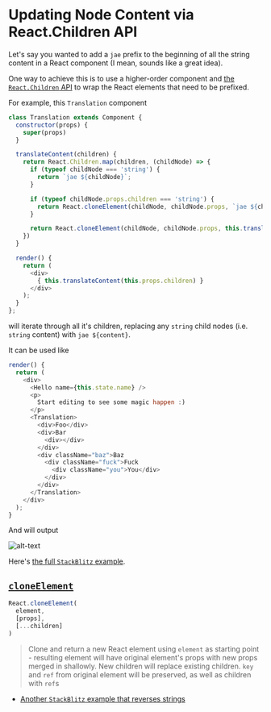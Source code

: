 # Updating Node Content via React.Children API

Let's say you wanted to add a `jae` prefix to the beginning of all the string content in a React component (I mean, sounds like a great idea).

One way to achieve this is to use a higher-order component and [the `React.Children` API](https://reactjs.org/docs/react-api.html#reactchildren) to wrap the React elements that need to be prefixed.

For example, this `Translation` component

```javascript
class Translation extends Component {
  constructor(props) {
    super(props)
  }

  translateContent(children) {
    return React.Children.map(children, (childNode) => {
      if (typeof childNode === 'string') {
        return `jae ${childNode}`;
      }

      if (typeof childNode.props.children === 'string') {
        return React.cloneElement(childNode, childNode.props, `jae ${childNode.props.children}`);
      }

      return React.cloneElement(childNode, childNode.props, this.translateContent(childNode.props.children));
    })
  }

  render() {
    return (
      <div>
        { this.translateContent(this.props.children) }
      </div>
    );
  }
};
```

will iterate through all it's children, replacing any `string` child nodes (i.e. `string` content) with `jae ${content}`.

It can be used like

```javascript
render() {
  return (
    <div>
      <Hello name={this.state.name} />
      <p>
        Start editing to see some magic happen :)
      </p>
      <Translation>
        <div>Foo</div>
        <div>Bar
          <div></div>
        </div>
        <div className="baz">Baz
          <div className="fuck">Fuck
            <div className="you">You</div>
          </div>
        </div>
      </Translation>
    </div>
  );
}
```

And will output

![alt-text](https://imgur.com/TIvdUEQ.png)

Here's [the full `StackBlitz` example](https://stackblitz.com/edit/jae-hoc-translation-example?file=index.js).

## [`cloneElement`](https://reactjs.org/docs/react-api.html#cloneelement)

```javascript
React.cloneElement(
  element,
  [props],
  [...children]
)
```

> Clone and return a new React element using `element` as starting point - resulting element will have original element's props with new props merged in shallowly.
> New children will replace existing children.
> `key` and `ref` from original element will be preserved, as well as children with `ref`s

* [Another `StackBlitz` example that reverses strings](https://stackblitz.com/edit/string-reverser-hoc?file=Reverser.js)
